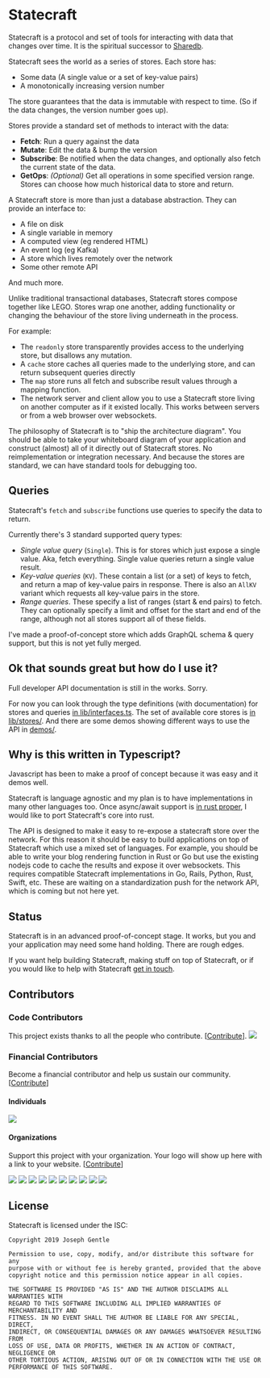 # Statecraft

Statecraft is a protocol and set of tools for interacting with data that changes over time. It is the spiritual successor to [Sharedb](https://github.com/share/sharedb).

Statecraft sees the world as a series of stores. Each store has:

- Some data (A single value or a set of key-value pairs)
- A monotonically increasing version number

The store guarantees that the data is immutable with respect to time. (So if the data changes, the version number goes up).

Stores provide a standard set of methods to interact with the data:

- **Fetch**: Run a query against the data
- **Mutate**: Edit the data & bump the version
- **Subscribe**: Be notified when the data changes, and optionally also fetch the current state of the data.
- **GetOps**: *(Optional)* Get all operations in some specified version range. Stores can choose how much historical data to store and return.

A Statecraft store is more than just a database abstraction. They can provide an interface to:

- A file on disk
- A single variable in memory
- A computed view (eg rendered HTML)
- An event log (eg Kafka)
- A store which lives remotely over the network
- Some other remote API

And much more.

Unlike traditional transactional databases, Statecraft stores compose together like LEGO. Stores wrap one another, adding functionality or changing the behaviour of the store living underneath in the process.

For example:

- The `readonly` store transparently provides access to the underlying store, but disallows any mutation.
- A `cache` store caches all queries made to the underlying store, and can return subsequent queries directly
- The `map` store runs all fetch and subscribe result values through a mapping function.
- The network server and client allow you to use a Statecraft store living on another computer as if it existed locally. This works between servers or from a web browser over websockets.

The philosophy of Statecraft is to "ship the architecture diagram". You should be able to take your whiteboard diagram of your application and construct (almost) all of it directly out of Statecraft stores. No reimplementation or integration necessary. And because the stores are standard, we can have standard tools for debugging too.


## Queries

Statecraft's `fetch` and `subscribe` functions use queries to specify the data to return.

Currently there's 3 standard supported query types:

- *Single value query* (`Single`). This is for stores which just expose a single value. Aka, fetch everything. Single value queries return a single value result.
- *Key-value queries* (`KV`). These contain a list (or a set) of keys to fetch, and return a map of key-value pairs in response. There is also an `AllKV` variant which requests all key-value pairs in the store.
- *Range queries*. These specify a list of ranges (start & end pairs) to fetch. They can optionally specify a limit and offset for the start and end of the range, although not all stores support all of these fields.

I've made a proof-of-concept store which adds GraphQL schema & query support, but this is not yet fully merged.


## Ok that sounds great but how do I use it?

Full developer API documentation is still in the works. Sorry.

For now you can look through the type definitions (with documentation) for stores and queries [in lib/interfaces.ts](https://github.com/josephg/statecraft/blob/master/core/lib/interfaces.ts). The set of available core stores is [in lib/stores/](https://github.com/josephg/statecraft/tree/master/core/lib/stores). And there are some demos showing different ways to use the API in [demos/](https://github.com/josephg/statecraft/tree/master/demos).


## Why is this written in Typescript?

Javascript has been to make a proof of concept because it was easy and it demos well.

Statecraft is language agnostic and my plan is to have implementations in many other languages too. Once async/await support is [in rust proper](https://areweasyncyet.rs), I would like to port Statecraft's core into rust.

The API is designed to make it easy to re-expose a statecraft store over the network. For this reason it should be easy to build applications on top of Statecraft which use a mixed set of languages. For example, you should be able to write your blog rendering function in Rust or Go but use the existing nodejs code to cache the results and expose it over websockets. This requires compatible Statecraft implementations in Go, Rails, Python, Rust, Swift, etc. These are waiting on a standardization push for the network API, which is coming but not here yet.


## Status

Statecraft is in an advanced proof-of-concept stage. It works, but you and your application may need some hand holding. There are rough edges.

If you want help building Statecraft, making stuff on top of Statecraft, or if you would like to help with Statecraft [get in touch](mailto:me@josephg.com).


## Contributors

### Code Contributors

This project exists thanks to all the people who contribute. [[Contribute](CONTRIBUTING.md)].
<a href="https://github.com/josephg/statecraft/graphs/contributors"><img src="https://opencollective.com/statecraft/contributors.svg?width=890&button=false" /></a>

### Financial Contributors

Become a financial contributor and help us sustain our community. [[Contribute](https://opencollective.com/statecraft/contribute)]

#### Individuals

<a href="https://opencollective.com/statecraft"><img src="https://opencollective.com/statecraft/individuals.svg?width=890"></a>

#### Organizations

Support this project with your organization. Your logo will show up here with a link to your website. [[Contribute](https://opencollective.com/statecraft/contribute)]

<a href="https://opencollective.com/statecraft/organization/0/website"><img src="https://opencollective.com/statecraft/organization/0/avatar.svg"></a>
<a href="https://opencollective.com/statecraft/organization/1/website"><img src="https://opencollective.com/statecraft/organization/1/avatar.svg"></a>
<a href="https://opencollective.com/statecraft/organization/2/website"><img src="https://opencollective.com/statecraft/organization/2/avatar.svg"></a>
<a href="https://opencollective.com/statecraft/organization/3/website"><img src="https://opencollective.com/statecraft/organization/3/avatar.svg"></a>
<a href="https://opencollective.com/statecraft/organization/4/website"><img src="https://opencollective.com/statecraft/organization/4/avatar.svg"></a>
<a href="https://opencollective.com/statecraft/organization/5/website"><img src="https://opencollective.com/statecraft/organization/5/avatar.svg"></a>
<a href="https://opencollective.com/statecraft/organization/6/website"><img src="https://opencollective.com/statecraft/organization/6/avatar.svg"></a>
<a href="https://opencollective.com/statecraft/organization/7/website"><img src="https://opencollective.com/statecraft/organization/7/avatar.svg"></a>
<a href="https://opencollective.com/statecraft/organization/8/website"><img src="https://opencollective.com/statecraft/organization/8/avatar.svg"></a>
<a href="https://opencollective.com/statecraft/organization/9/website"><img src="https://opencollective.com/statecraft/organization/9/avatar.svg"></a>

## License

Statecraft is licensed under the ISC:

```
Copyright 2019 Joseph Gentle

Permission to use, copy, modify, and/or distribute this software for any
purpose with or without fee is hereby granted, provided that the above
copyright notice and this permission notice appear in all copies.

THE SOFTWARE IS PROVIDED "AS IS" AND THE AUTHOR DISCLAIMS ALL WARRANTIES WITH
REGARD TO THIS SOFTWARE INCLUDING ALL IMPLIED WARRANTIES OF MERCHANTABILITY AND
FITNESS. IN NO EVENT SHALL THE AUTHOR BE LIABLE FOR ANY SPECIAL, DIRECT,
INDIRECT, OR CONSEQUENTIAL DAMAGES OR ANY DAMAGES WHATSOEVER RESULTING FROM
LOSS OF USE, DATA OR PROFITS, WHETHER IN AN ACTION OF CONTRACT, NEGLIGENCE OR
OTHER TORTIOUS ACTION, ARISING OUT OF OR IN CONNECTION WITH THE USE OR
PERFORMANCE OF THIS SOFTWARE.
```
